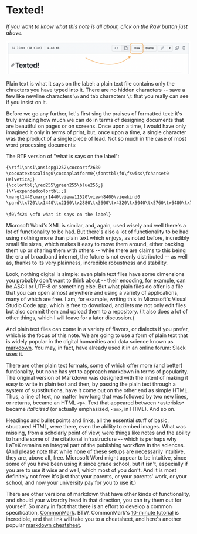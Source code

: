 # Texted!

*If you want to know what this note is all about, click on the Raw button just above.*

![GH Raw Button](./assets/gh-raw-button.png)

Plain text is what it says on the label: a plain text file contains only the chracters you have typed into it. There are no hidden characters -- save a few like newline characters `\n` and tab characters `\t` that you really can see if you insist on it. 

Before we go any further, let's first sing the praises of formatted text: it's truly amazing how much we can do in terms of designing documents that are beautiful on pages or on screens. Once upon a time, I would have only imagined it only in terms of print, but, once upon a time, a single character was the product of a single piece of lead. Not so much in the case of most word processing documents:

The RTF version of "what is says on the label":

```
{\rtf1\ansi\ansicpg1252\cocoartf2639
\cocoatextscaling0\cocoaplatform0{\fonttbl\f0\fswiss\fcharset0 Helvetica;}
{\colortbl;\red255\green255\blue255;}
{\*\expandedcolortbl;;}
\margl1440\margr1440\vieww11520\viewh8400\viewkind0
\pard\tx720\tx1440\tx2160\tx2880\tx3600\tx4320\tx5040\tx5760\tx6480\tx7200\tx7920\tx8640\pardirnatural\partightenfactor0

\f0\fs24 \cf0 what it says on the label}
```

Microsoft Word's XML is similar, and, again, used wisely and well there's a lot of functionality to be had. But there's also a lot of functionality to be had using nothing more than plain text which enjoys, as noted before, incredibly small file sizes, which makes it easy to move them around, either backing them up or sharing them with others -- while there are claims to this being the era of broadband internet, the future is not evenly distributed -- as well as, thanks to its very plainness, incredible robustness and stability.

Look, nothing digital is simple: even plain text files have some dimensions you probably don't want to think about -- their encoding, for example, can be ASCII or UTF-8 or something else. But what plain files do offer is a file that you can open almost anywhere and using a variety of applications, many of which are free. I am, for example, writing this in Microsoft's Visual Studio Code app, which is free to download, and lets me not only edit files but also commit them and upload them to a repository. (It also does a lot of other things, which I will leave for a later discussion.)

And plain text files can come in a variety of flavors, or dialects if you prefer, which is the focus of this note. We are going to use a form of plain text that is widely popular in the digital humanities and data science known as [markdown](https://en.wikipedia.org/wiki/Markdown). You may, in fact, have already used it in an online forum: Slack uses it. 

There are other plain text formats, some of which offer more (and better) funtionality, but none has yet to approach markdown in terms of popularity. The original version of Markdown was designed with the intent of making it easy to write in plain text and then, by passing the plain text through a system of substitutions, have it come out on the other end as simple HTML. Thus, a line of text, no matter how long that was followed by two new lines, or returns, became an HTML `<p>`. Text that appeared between `*`asterisks`*` became *italicized* (or actually emphasized, `<em>`, in HTML). And so on. 

Headings and bullet points and links, all the essential stuff of basic, structured HTML, were there, even the ability to embed images. What was missing, from a scholarly point of view, were things like notes and the ability to handle some of the citational infrastructure -- which is perhaps why LaTeX remains an integral part of the publishing workflow in the sciences. (And please note that while none of these setups are necessarily intuitive, they are, above all, free. Microsoft Word might appear to be intuitive, since some of you have been using it since grade school, but it isn't, especially if you are to use it wise and well, which most of you don't. And it is most definitely not free: it's just that your parents, or your parents' work, or your school, and now your university pay for you to use it.)

There are other versions of markdown that have other kinds of functionality, and should your wizardry head in that direction, you can try them out for yourself. So many in fact that there is an effort to develop a common specification, [CommonMark](https://commonmark.org). BTW, CommonMark's [10-minute tutorial](https://commonmark.org/help/) is incredible, and that link will take you to a cheatsheet, and here's another popular [markdown cheatsheet](https://github.com/adam-p/markdown-here/wiki/Markdown-Cheatsheet). 